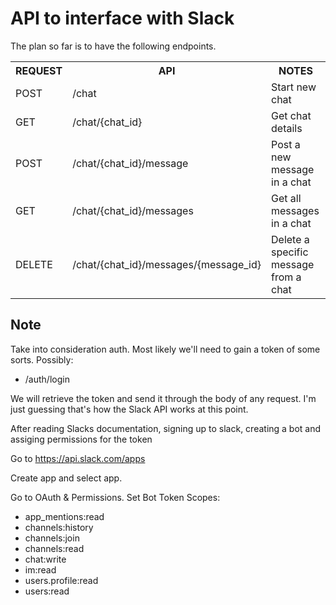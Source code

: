 # API to interface with Slack

The plan so far is to have the following endpoints.

<table>
  <tr>
    <th>REQUEST</th>
    <th>API</th>
    <th>NOTES</th>
  </tr>
<tr>
  <td>POST</td>
  <td>/chat</td>
  <td>Start new chat</td>
</tr>
<tr>
  <td>GET</td>
  <td>/chat/{chat_id}</td>
  <td>Get chat details</td>
</tr>
<tr>
  <td>POST</td>
  <td>/chat/{chat_id}/message</td>
  <td>Post a new message in a chat</td>
</tr>
<tr>
  <td>GET</td>
  <td>/chat/{chat_id}/messages</td>
  <td>Get all messages in a chat</td>
</tr>
<tr>
  <td>DELETE</td>
  <td>/chat/{chat_id}/messages/{message_id}</td>
  <td>Delete a specific message from a chat</td>
</tr>
</table>

## Note

Take into consideration auth. Most likely we'll need to gain a token of some sorts. Possibly:
 
  * /auth/login

We will retrieve the token and send it through the body of any request. I'm just guessing that's how the Slack API works at this point.

After reading Slacks documentation, signing up to slack, creating a bot and assiging permissions for the token

Go to https://api.slack.com/apps

Create app and select app.

Go to OAuth & Permissions. Set Bot Token Scopes:

* app_mentions:read
* channels:history
* channels:join
* channels:read
* chat:write
* im:read
* users.profile:read
* users:read
